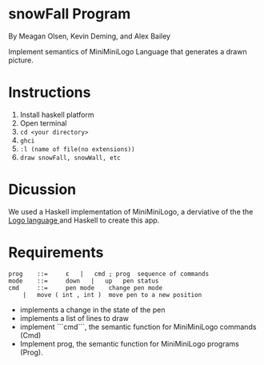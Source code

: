 # snowFall Program
By Meagan Olsen, Kevin Deming, and Alex Bailey

 Implement semantics of MiniMiniLogo Language that generates a drawn picture.

# Instructions
1) Install haskell platform <br>
2) Open terminal <br>
2) ```cd <your directory>``` <br>
3) ```ghci``` <br>
4) ```:l (name of file(no extensions))``` <br>
5) ```draw snowFall, snowWall, etc``` <br>

# Dicussion
We used a Haskell implementation of MiniMiniLogo, a derviative of the the <a href="http://el.media.mit.edu/logo-foundation/what_is_logo/logo_programming.html">Logo language </a> and Haskell to create this app.

# Requirements

```int 	::= 	(any integer) 	
prog 	::= 	ε   |   cmd ; prog 	sequence of commands
mode 	::= 	down   |   up 	pen status
cmd 	::= 	pen mode 	change pen mode
	| 	move ( int , int ) 	move pen to a new position
  ```
  
<ul>
  <li>implements a change in the state of the pen </li>
  <li> implements a list of lines to draw  </li>
  <li> implement ```cmd```, the semantic function for MiniMiniLogo commands (Cmd)</li>
  <li>Implement prog, the semantic function for MiniMiniLogo programs (Prog). </li>
</ul>	
